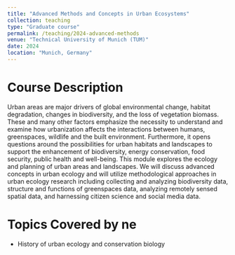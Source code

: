 ```yaml
---
title: "Advanced Methods and Concepts in Urban Ecosystems"
collection: teaching
type: "Graduate course"
permalink: /teaching/2024-advanced-methods
venue: "Technical University of Munich (TUM)"
date: 2024
location: "Munich, Germany"
---
```


Course Description
======
Urban areas are major drivers of global environmental change, habitat degradation, changes in biodiversity, and the loss of vegetation biomass. These and many other factors emphasize the necessity to understand and examine how urbanization affects the interactions between humans, greenspaces, wildlife and the built environment. Furthermore, it opens questions around the possibilities for urban habitats and landscapes to support the enhancement of biodiversity, energy conservation, food security, public health and well-being. This module explores the ecology and planning of urban areas and landscapes. We will discuss advanced concepts in urban ecology and will utilize methodological approaches in urban ecology research including collecting and analyzing biodiversity data, structure and functions of greenspaces data, analyzing remotely sensed spatial data, and harnessing citizen science and social media data.

Topics Covered by ne
======
* History of urban ecology and conservation biology

